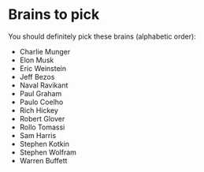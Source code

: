 # Brains to pick

You should definitely pick these brains (alphabetic order):

- Charlie Munger
- Elon Musk
- Eric Weinstein
- Jeff Bezos
- Naval Ravikant
- Paul Graham
- Paulo Coelho
- Rich Hickey
- Robert Glover
- Rollo Tomassi
- Sam Harris
- Stephen Kotkin
- Stephen Wolfram
- Warren Buffett